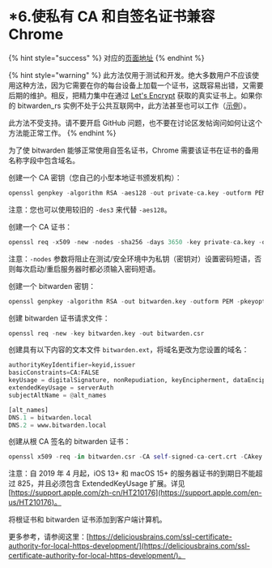 # \*6.使私有 CA 和自签名证书兼容 Chrome

{% hint style="success" %}
对应的[页面地址](https://github.com/dani-garcia/bitwarden_rs/wiki/Private-CA-and-self-signed-certs-that-work-with-Chrome)
{% endhint %}

{% hint style="warning" %}
此方法仅用于测试和开发。绝大多数用户不应该使用这种方法，因为它需要在你的每台设备上加载一个证书，这既容易出错，又需要后期的维护。相反，把精力集中在通过 [Let's Encrypt](https://letsencrypt.org/getting-started/) 获取的真实证书上。如果你的 bitwarden\_rs 实例不处于公共互联网中，此方法甚至也可以工作（[示例](../deployment/https/running-a-private-bitwarden_rs-instance-with-lets-encrypt-certs.md)）。

此方法不受支持。请不要开启 GitHub 问题，也不要在讨论区发帖询问如何让这个方法能正常工作。
{% endhint %}

为了使 bitwarden 能够正常使用自签名证书，Chrome 需要该证书在证书的备用名称字段中包含域名。

创建一个 CA 密钥（您自己的小型本地证书颁发机构）：

```python
openssl genpkey -algorithm RSA -aes128 -out private-ca.key -outform PEM -pkeyopt rsa_keygen_bits:2048
```

注意：您也可以使用较旧的 `-des3` 来代替 `-aes128`。

创建一个 CA 证书：

```python
openssl req -x509 -new -nodes -sha256 -days 3650 -key private-ca.key -out self-signed-ca-cert.crt
```

注意：`-nodes` 参数将阻止在测试/安全环境中为私钥（密钥对）设置密码短语，否则每次启动/重启服务器时都必须输入密码短语。

创建一个 bitwarden 密钥：

```python
openssl genpkey -algorithm RSA -out bitwarden.key -outform PEM -pkeyopt rsa_keygen_bits:2048
```

创建 bitwarden 证书请求文件：

```python
openssl req -new -key bitwarden.key -out bitwarden.csr
```

创建具有以下内容的文本文件 `bitwarden.ext`，将域名更改为您设置的域名：

```python
authorityKeyIdentifier=keyid,issuer
basicConstraints=CA:FALSE
keyUsage = digitalSignature, nonRepudiation, keyEncipherment, dataEncipherment
extendedKeyUsage = serverAuth
subjectAltName = @alt_names

[alt_names]
DNS.1 = bitwarden.local
DNS.2 = www.bitwarden.local
```

创建从根 CA 签名的 bitwarden 证书：

```python
openssl x509 -req -in bitwarden.csr -CA self-signed-ca-cert.crt -CAkey private-ca.key -CAcreateserial -out bitwarden.crt -days 365 -sha256 -extfile bitwarden.ext
```

注意：自 2019 年 4 月起，iOS 13+ 和 macOS 15+ 的服务器证书的到期日不能超过 825，并且必须包含 ExtendedKeyUsage 扩展。详见 [https://support.apple.com/zh-cn/HT210176](https://support.apple.com/en-us/HT210176)。

将根证书和 bitwarden 证书添加到客户端计算机。

更多参考，请参阅这里：[https://deliciousbrains.com/ssl-certificate-authority-for-local-https-development/](https://deliciousbrains.com/ssl-certificate-authority-for-local-https-development/)。

